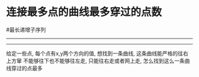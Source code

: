 # 连接最多点的曲线最多穿过的点数

#最长递增子序列 

---


---

给定一些点, 每个点有x,y两个方向的值, 想找到一条曲线, 这条曲线能严格的往右上方窜
不能够往下也不能够往左走, 只能往右走或者网上走, 怎么找到这么一条曲线穿过的点最多